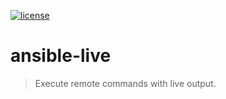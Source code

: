 [![license](https://img.shields.io/badge/license-MIT-blue.svg?style=flat-square)](http://troutowicz.mit-license.org)

# ansible-live
> Execute remote commands with live output. 
